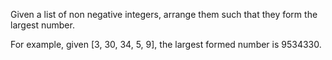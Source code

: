 Given a list of non negative integers, arrange them such that they form the largest number.

For example, given [3, 30, 34, 5, 9], the largest formed number is 9534330.
